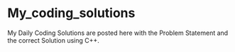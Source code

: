 # My_coding_solutions
My Daily Coding Solutions are posted here with the Problem Statement and the correct Solution using C++.

